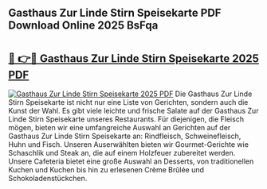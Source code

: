 ## Gasthaus Zur Linde Stirn Speisekarte PDF Download Online 2025 BsFqa

# <h2><a href="http://gc9gbz.nevu.top/?p=Gasthaus+Zur+Linde+Stirn+Speisekarte">🔗 👉🔴 Gasthaus Zur Linde Stirn Speisekarte 2025 PDF</a></h2>

[![Gasthaus Zur Linde Stirn Speisekarte 2025 PDF](https://i.imgur.com/dBaPXMq.png)](http://gc9gbz.nevu.top/?p=Gasthaus+Zur+Linde+Stirn+Speisekarte)
Die Gasthaus Zur Linde Stirn Speisekarte ist nicht nur eine Liste von Gerichten, sondern auch die Kunst der Wahl. Es gibt viele leichte und frische Salate auf der Gasthaus Zur Linde Stirn Speisekarte unseres Restaurants. Für diejenigen, die Fleisch mögen, bieten wir eine umfangreiche Auswahl an Gerichten auf der Gasthaus Zur Linde Stirn Speisekarte an: Rindfleisch, Schweinefleisch, Huhn und Fisch. Unseren Auserwählten bieten wir Gourmet-Gerichte wie Schaschlik und Steak an, die auf einem Holzfeuer zubereitet werden. Unsere Cafeteria bietet eine große Auswahl an Desserts, von traditionellen Kuchen und Kuchen bis hin zu erlesenen Crème Brûlée und Schokoladenstückchen.
